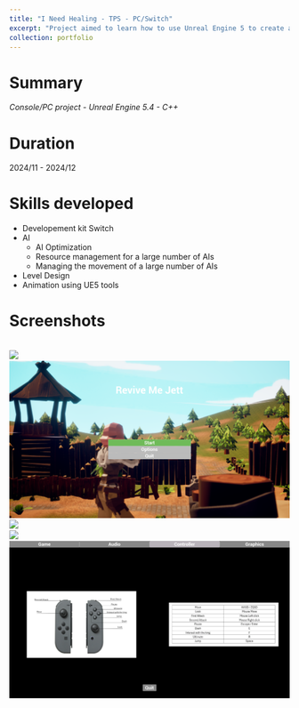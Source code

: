 ```yaml
---
title: "I Need Healing - TPS - PC/Switch"
excerpt: "Project aimed to learn how to use Unreal Engine 5 to create a console game<br/><img src='/images/BuildScreenshots/INeedHealing-TPS/Player HUD.png'>"
collection: portfolio
---
```


# Summary

_Console/PC project - Unreal Engine 5.4 - C++_

# Duration

2024/11 - 2024/12

# Skills developed

* Developement kit Switch
* AI
    * AI Optimization
    * Resource management for a large number of AIs
    * Managing the movement of a large number of AIs
* Level Design
* Animation using UE5 tools

# Screenshots

<br/><img src='/images/BuildScreenshots/INeedHealing-TPS/Player HUD.png'>
<br/><img src='/images/BuildScreenshots/INeedHealing-TPS/StartMenu.png'>
<br/><img src='/images/BuildScreenshots/INeedHealing-TPS/UpgradeMenu.png'>
<br/><img src='/images/BuildScreenshots/INeedHealing-TPS/Wave.png'>
<br/><img src='/images/BuildScreenshots/INeedHealing-TPS/Control.png'>
